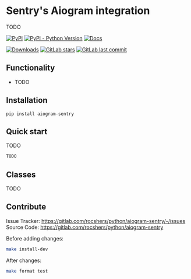 # Sentry's Aiogram integration

TODO

[![PyPI](https://img.shields.io/pypi/v/aiogram-sentry)](https://pypi.org/project/aiogram-sentry/)
[![PyPI - Python Version](https://img.shields.io/pypi/pyversions/aiogram-sentry)](https://pypi.org/project/aiogram-sentry/)
[![Docs](https://img.shields.io/badge/docs-exists-blue)](https://projects.rocshers.com/open-source/aiogram-sentry)

[![Downloads](https://static.pepy.tech/badge/aiogram-sentry)](https://pepy.tech/project/aiogram-sentry)
[![GitLab stars](https://img.shields.io/gitlab/stars/rocshers/python/aiogram-sentry)](https://gitlab.com/rocshers/python/aiogram-sentry)
[![GitLab last commit](https://img.shields.io/gitlab/last-commit/rocshers/python/aiogram-sentry)](https://gitlab.com/rocshers/python/aiogram-sentry)

## Functionality

- TODO

## Installation

`pip install aiogram-sentry`

## Quick start

TODO

```python
TODO
```

## Classes

TODO

## Contribute

Issue Tracker: <https://gitlab.com/rocshers/python/aiogram-sentry/-/issues>  
Source Code: <https://gitlab.com/rocshers/python/aiogram-sentry>

Before adding changes:

```bash
make install-dev
```

After changes:

```bash
make format test
```
